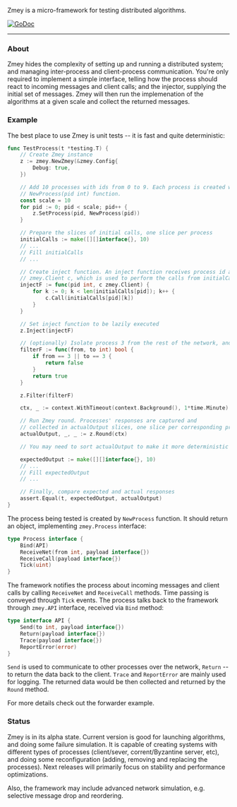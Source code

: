 Zmey is a micro-framework for testing distributed algorithms.

[![GoDoc](https://godoc.org/github.com/stratumn/zmey?status.svg)](https://godoc.org/github.com/stratumn/zmey)

---

### About

Zmey hides the complexity of setting up and running a distributed system; and managing inter-process and client-process communication. You're only required to implement a simple interface, telling how the process should react to incoming messages and client calls; and the injector, supplying the initial set of messages. Zmey will then run the implemenation of the algorithms at a given scale and collect the returned messages.

### Example

The best place to use Zmey is unit tests -- it is fast and quite deterministic:

```go
func TestProcess(t *testing.T) {
    // Create Zmey instance
    z := zmey.NewZmey(&zmey.Config{
        Debug: true,
    })

    // Add 10 processes with ids from 0 to 9. Each process is created with
    // NewProcess(pid int) function.
    const scale = 10
    for pid := 0; pid < scale; pid++ {
        z.SetProcess(pid, NewProcess(pid))
    }

    // Prepare the slices of initial calls, one slice per process
    initialCalls := make([][]interface{}, 10)
    // ...
    // Fill initialCalls
    // ...

    // Create inject function. An inject function receives process id and
    // zmey.Client c, which is used to perform the calls from initialCalls
    injectF := func(pid int, c zmey.Client) {
        for k := 0; k < len(initialCalls[pid]); k++ {
            c.Call(initialCalls[pid][k])
        }
    }

    // Set inject function to be lazily executed
    z.Inject(injectF)

    // (optionally) Isolate process 3 from the rest of the network, and simulate its failure to other processes by creating and setting simple filter function.
    filterF := func(from, to int) bool {
        if from == 3 || to == 3 {
            return false
        }
        return true
    }

    z.Filter(filterF)

    ctx, _ := context.WithTimeout(context.Background(), 1*time.Minute)

    // Run Zmey round. Processes' responses are captured and
    // collected in actualOutput slices, one slice per corresponding process
    actualOutput, _, _ := z.Round(ctx)

    // You may need to sort actualOutput to make it more deterministic

    expectedOutput := make([][]interface{}, 10)
    // ...
    // Fill expectedOutput
    // ...

    // Finally, compare expected and actual responses
    assert.Equal(t, expectedOutput, actualOutput)
}
```

The process being tested is created by `NewProcess` function. It should return an object, implementing `zmey.Process` interface:

```go
type Process interface {
    Bind(API)
    ReceiveNet(from int, payload interface{})
    ReceiveCall(payload interface{})
    Tick(uint)
}
```

The framework notifies the process about incoming messages and client calls by calling `ReceiveNet` and `ReceiveCall` methods. Time passing is conveyed through `Tick` events. The process talks back to the framework through `zmey.API` interface, received via `Bind` method:

```go
type interface API {
    Send(to int, payload interface{})
    Return(payload interface{})
    Trace(payload interface{})
    ReportError(error)
}
```

`Send` is used to communicate to other processes over the network, `Return` -- to return the data back to the client. `Trace` and `ReportError` are mainly used for logging. The returned data would be then collected and returned by the `Round` method.

For more details check out the forwarder example.

### Status

Zmey is in its alpha state. Current version is good for launching algorithms, and doing some failure simulation. It is capable of creating systems with different types of processes (client/sever, corrent/Byzantine server, etc), and doing some reconfiguration (adding, removing and replacing the processes). Next releases will primarily focus on stability and performance optimizations.

Also, the framework may include advanced network simulation, e.g. selective message drop and reordering.



